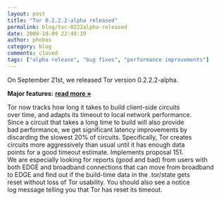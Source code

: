 ```yaml
---
layout: post
title: "Tor 0.2.2.2-alpha released"
permalink: blog/tor-0222alpha-released
date: 2009-10-09 22:49:19
author: phobos
category: blog
comments: closed
tags: ["alpha release", "bug fixes", "performance improvements"]
---
```


On September 21st, we released Tor version 0.2.2.2-alpha.

**Major features:** [**read more »**](https://blog.torproject.org/blog/tor-0222alpha-released)

Tor now tracks how long it takes to build client-side circuits  
 over time, and adapts its timeout to local network performance.  
 Since a circuit that takes a long time to build will also provide  
 bad performance, we get significant latency improvements by  
 discarding the slowest 20% of circuits. Specifically, Tor creates  
 circuits more aggressively than usual until it has enough data  
 points for a good timeout estimate. Implements proposal 151.  
 We are especially looking for reports (good and bad) from users with  
 both EDGE and broadband connections that can move from broadband  
 to EDGE and find out if the build-time data in the .tor/state gets  
 reset without loss of Tor usability. You should also see a notice  
 log message telling you that Tor has reset its timeout.
